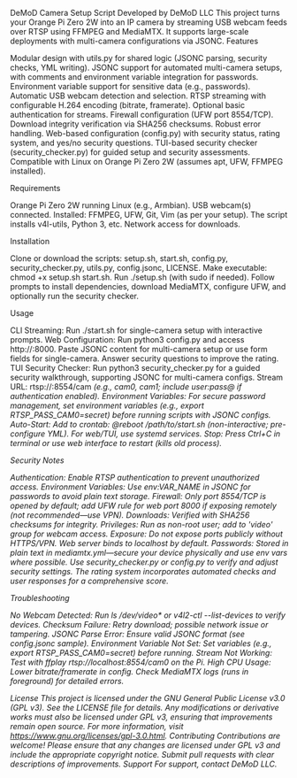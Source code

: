 DeMoD Camera Setup Script
Developed by DeMoD LLC
This project turns your Orange Pi Zero 2W into an IP camera by streaming USB webcam feeds over RTSP using FFMPEG and MediaMTX. It supports large-scale deployments with multi-camera configurations via JSONC.
Features

Modular design with utils.py for shared logic (JSONC parsing, security checks, YML writing).
JSONC support for automated multi-camera setups, with comments and environment variable integration for passwords.
Environment variable support for sensitive data (e.g., passwords).
Automatic USB webcam detection and selection.
RTSP streaming with configurable H.264 encoding (bitrate, framerate).
Optional basic authentication for streams.
Firewall configuration (UFW port 8554/TCP).
Download integrity verification via SHA256 checksums.
Robust error handling.
Web-based configuration (config.py) with security status, rating system, and yes/no security questions.
TUI-based security checker (security_checker.py) for guided setup and security assessments.
Compatible with Linux on Orange Pi Zero 2W (assumes apt, UFW, FFMPEG installed).

Requirements

Orange Pi Zero 2W running Linux (e.g., Armbian).
USB webcam(s) connected.
Installed: FFMPEG, UFW, Git, Vim (as per your setup). The script installs v4l-utils, Python 3, etc.
Network access for downloads.

Installation

Clone or download the scripts: setup.sh, start.sh, config.py, security_checker.py, utils.py, config.jsonc, LICENSE.
Make executable: chmod +x setup.sh start.sh.
Run ./setup.sh (with sudo if needed). Follow prompts to install dependencies, download MediaMTX, configure UFW, and optionally run the security checker.

Usage

CLI Streaming: Run ./start.sh for single-camera setup with interactive prompts.
Web Configuration: Run python3 config.py and access http://<orange-pi-ip>:8000. Paste JSONC content for multi-camera setup or use form fields for single-camera. Answer security questions to improve the rating.
TUI Security Checker: Run python3 security_checker.py for a guided security walkthrough, supporting JSONC for multi-camera configs.
Stream URL: rtsp://<orange-pi-ip>:8554/cam<i> (e.g., cam0, cam1; include user:pass@ if authentication enabled).
Environment Variables: For secure password management, set environment variables (e.g., export RTSP_PASS_CAM0=secret) before running scripts with JSONC configs.
Auto-Start: Add to crontab: @reboot /path/to/start.sh (non-interactive; pre-configure YML). For web/TUI, use systemd services.
Stop: Press Ctrl+C in terminal or use web interface to restart (kills old process).

Security Notes

Authentication: Enable RTSP authentication to prevent unauthorized access.
Environment Variables: Use env:VAR_NAME in JSONC for passwords to avoid plain text storage.
Firewall: Only port 8554/TCP is opened by default; add UFW rule for web port 8000 if exposing remotely (not recommended—use VPN).
Downloads: Verified with SHA256 checksums for integrity.
Privileges: Run as non-root user; add to 'video' group for webcam access.
Exposure: Do not expose ports publicly without HTTPS/VPN. Web server binds to localhost by default.
Passwords: Stored in plain text in mediamtx.yml—secure your device physically and use env vars where possible.
Use security_checker.py or config.py to verify and adjust security settings. The rating system incorporates automated checks and user responses for a comprehensive score.

Troubleshooting

No Webcam Detected: Run ls /dev/video* or v4l2-ctl --list-devices to verify devices.
Checksum Failure: Retry download; possible network issue or tampering.
JSONC Parse Error: Ensure valid JSONC format (see config.jsonc sample).
Environment Variable Not Set: Set variables (e.g., export RTSP_PASS_CAM0=secret) before running.
Stream Not Working: Test with ffplay rtsp://localhost:8554/cam0 on the Pi.
High CPU Usage: Lower bitrate/framerate in config.
Check MediaMTX logs (runs in foreground) for detailed errors.

License
This project is licensed under the GNU General Public License v3.0 (GPL v3). See the LICENSE file for details. Any modifications or derivative works must also be licensed under GPL v3, ensuring that improvements remain open source. For more information, visit https://www.gnu.org/licenses/gpl-3.0.html.
Contributing
Contributions are welcome! Please ensure that any changes are licensed under GPL v3 and include the appropriate copyright notice. Submit pull requests with clear descriptions of improvements.
Support
For support, contact DeMoD LLC.

